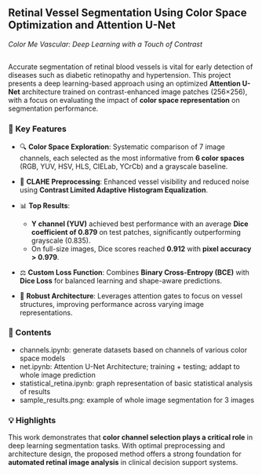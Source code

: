 ## Retinal Vessel Segmentation Using Color Space Optimization and Attention U-Net
*Color Me Vascular: Deep Learning with a Touch of Contrast*
##

Accurate segmentation of retinal blood vessels is vital for early detection of diseases such as diabetic retinopathy and hypertension. This project presents a deep learning-based approach using an optimized **Attention U-Net** architecture trained on contrast-enhanced image patches (256×256), with a focus on evaluating the impact of **color space representation** on segmentation performance.

### 🧠 Key Features

* 🔍 **Color Space Exploration**: Systematic comparison of 7 image channels, each selected as the most informative from **6 color spaces** (RGB, YUV, HSV, HLS, CIELab, YCrCb) and a grayscale baseline.
* 🎯 **CLAHE Preprocessing**: Enhanced vessel visibility and reduced noise using **Contrast Limited Adaptive Histogram Equalization**.
* 📊 **Top Results**:

  * **Y channel (YUV)** achieved best performance with an average **Dice coefficient of 0.879** on test patches, significantly outperforming grayscale (0.835).
  * On full-size images, Dice scores reached **0.912** with **pixel accuracy > 0.979**.
* ⚖️ **Custom Loss Function**: Combines **Binary Cross-Entropy (BCE)** with **Dice Loss** for balanced learning and shape-aware predictions.
* 🧩 **Robust Architecture**: Leverages attention gates to focus on vessel structures, improving performance across varying image representations.

### 📁 Contents

* channels.ipynb: generate datasets based on channels of various color space models
* net.ipynb: Attention U-Net Architecture; training + testing; addapt to whole image prediction
* statistical_retina.ipynb: graph representation of basic statistical analysis of results
* sample_results.png: example of whole image segmentation for 3 images

### 💡 Highlights

This work demonstrates that **color channel selection plays a critical role** in deep learning segmentation tasks. With optimal preprocessing and architecture design, the proposed method offers a strong foundation for **automated retinal image analysis** in clinical decision support systems.
